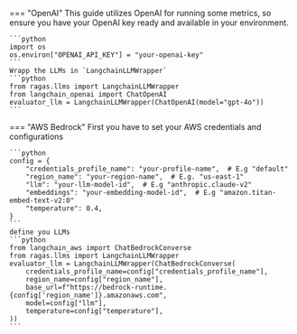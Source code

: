 
=== "OpenAI"
    This guide utilizes OpenAI for running some metrics, so ensure you have your OpenAI key ready and available in your environment.
    
    ```python
    import os
    os.environ["OPENAI_API_KEY"] = "your-openai-key"
    ```
    Wrapp the LLMs in `LangchainLLMWrapper`
    ```python
    from ragas.llms import LangchainLLMWrapper
    from langchain_openai import ChatOpenAI
    evaluator_llm = LangchainLLMWrapper(ChatOpenAI(model="gpt-4o"))
    ```


=== "AWS Bedrock"
    First you have to set your AWS credentials and configurations

    ```python
    config = {
        "credentials_profile_name": "your-profile-name",  # E.g "default"
        "region_name": "your-region-name",  # E.g. "us-east-1"
        "llm": "your-llm-model-id",  # E.g "anthropic.claude-v2"
        "embeddings": "your-embedding-model-id",  # E.g "amazon.titan-embed-text-v2:0"
        "temperature": 0.4,
    }
    ```
    define you LLMs
    ```python
    from langchain_aws import ChatBedrockConverse
    from ragas.llms import LangchainLLMWrapper
    evaluator_llm = LangchainLLMWrapper(ChatBedrockConverse(
        credentials_profile_name=config["credentials_profile_name"],
        region_name=config["region_name"],
        base_url=f"https://bedrock-runtime.{config['region_name']}.amazonaws.com",
        model=config["llm"],
        temperature=config["temperature"],
    ))
    ```